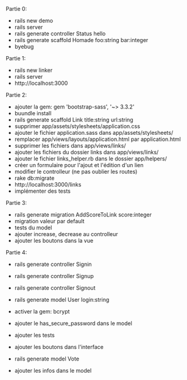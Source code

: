Partie 0:
  - rails new demo
  - rails server
  - rails generate controller Status hello
  - rails generate scaffold Homade foo:string bar:integer
  - byebug

Partie 1:
  - rails new linker
  - rails server
  - http://localhost:3000

Partie 2:
  - ajouter la gem: gem 'bootstrap-sass', '~> 3.3.2'
  - buundle install
  - rails generate scaffold Link title:string url:string
  - supprimer app/assets/stylesheets/application.css
  - ajouter le fichier application.sass dans app/assets/stylesheets/
  - remplacer app/views/layouts/application.html par application.html
  - supprimer les fichiers dans app/views/links/
  - ajouter les fichiers du dossier links dans app/views/links/
  - ajouter le fichier links_helper.rb dans le dossier app/helpers/
  - créer un formulaire pour l'ajout et l'édition d'un lien
  - modifier le controlleur (ne pas oublier les routes)
  - rake db:migrate
  - http://localhost:3000/links
  - implémenter des tests

Partie 3:
  - rails generate migration AddScoreToLink score:integer
  - migration valeur par default
  - tests du model
  - ajouter increase, decrease au controlleur
  - ajouter les boutons dans la vue

Partie 4:
  - rails generate controller Signin
  - rails generate controller Signup
  - rails generate controller Signout
  - rails generate model User login:string
  - activer la gem: bcrypt
  - ajouter le has_secure_password dans le model
  - ajouter les tests
  - ajouter les boutons dans l'interface

  - rails generate model Vote
  - ajouter les infos dans le model
